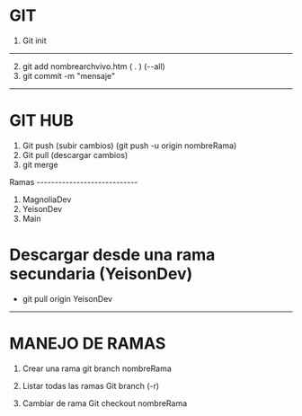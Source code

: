 
# GIT 
1. Git init

----------------------------------------------
2. git add nombrearchvivo.htm ( . )  (--all)
3. git commit -m "mensaje" 
----------------------------------------------

# GIT HUB 
1. Git push (subir cambios) (git push -u origin nombreRama)
2. Git pull (descargar cambios)
3. git merge 


Ramas ----------------------------
1. MagnoliaDev
2. YeisonDev
3. Main


# Descargar desde una rama secundaria (YeisonDev)
- git pull origin YeisonDev
--------------------------------------------

# MANEJO DE RAMAS
1. Crear una rama 
   git branch nombreRama

2. Listar todas las ramas 
   Git branch (-r)

3. Cambiar de rama 
   Git checkout nombreRama 
